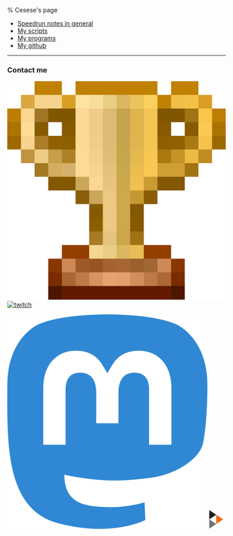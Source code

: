 % Cesese's page

- [Speedrun notes in general](speedrun)
- [My scripts](scripts)
- [My programs](programs)
- [My github](https://github.com/cesese)

---

### Contact me

<!-- [![discord](resources/discord.png)]() -->
[![speedrun.com](resources/speedrun.png)](https://www.speedrun.com/user/Cesese)
[![twitch](resources/twitch.ico)](https://www.twitch.tv/cesese/)
<!-- [![twitter](resources/twitter.png)](https://nitter.net/mr_cesese) -->
[![fediverse](resources/mastodon.svg)](https://raru.re/@bunni)
[![peertube](resources/peertube-logo.svg)](https://peertube.social/video-channels/37d18bc7-bd09-4660-bc51-17b9d439034d/videos)
